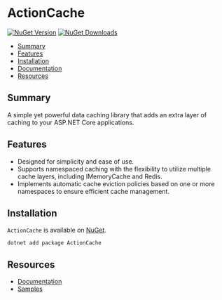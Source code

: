 
# ActionCache

[![NuGet Version](https://img.shields.io/nuget/v/ActionCache.svg)](https://www.nuget.org/packages/ActionCache/) [![NuGet Downloads](https://img.shields.io/nuget/dt/ActionCache.svg)](https://www.nuget.org/packages/ActionCache/) 

- [Summary](#summary)
- [Features](#features)
- [Installation](#installation)
- [Documentation](./src/README.md)
- [Resources](#resources)

## Summary

A simple yet powerful data caching library that adds an extra layer of caching to your ASP.NET Core applications.

## Features

- Designed for simplicity and ease of use.
- Supports namespaced caching with the flexibility to utilize multiple cache layers, including IMemoryCache and Redis.
- Implements automatic cache eviction policies based on one or more namespaces to ensure efficient cache management.

## Installation

`ActionCache` is available on [NuGet](https://www.nuget.org/packages/ActionCache/). 

    dotnet add package ActionCache

## Resources

- [Documentation](./src/README.md)
- [Samples](./samples/)
